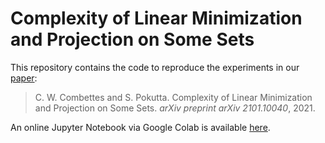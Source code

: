 # Complexity of Linear Minimization and Projection on Some Sets

This repository contains the code to reproduce the experiments in our [paper](https://arxiv.org/pdf/2101.10040.pdf):
> C. W. Combettes and S. Pokutta. Complexity of Linear Minimization and Projection on Some Sets. *arXiv preprint arXiv 2101.10040*, 2021.

An online Jupyter Notebook via Google Colab is available [here](https://colab.research.google.com/drive/1XiMWBkjrv2UJN3cItU0ckwaH29csJRjt).
